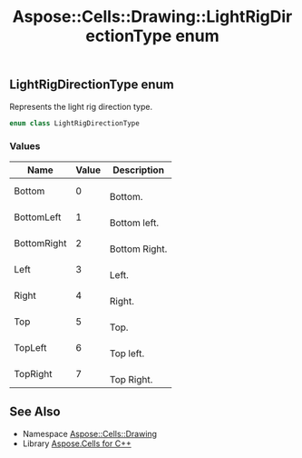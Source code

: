 ﻿---
title: Aspose::Cells::Drawing::LightRigDirectionType enum
linktitle: LightRigDirectionType
second_title: Aspose.Cells for C++ API Reference
description: 'Aspose::Cells::Drawing::LightRigDirectionType enum. Represents the light rig direction type in C++.'
type: docs
weight: 9100
url: /cpp/aspose.cells.drawing/lightrigdirectiontype/
---
## LightRigDirectionType enum


Represents the light rig direction type.

```cpp
enum class LightRigDirectionType
```

### Values

| Name | Value | Description |
| --- | --- | --- |
| Bottom | 0 | <br>Bottom. |
| BottomLeft | 1 | <br>Bottom left. |
| BottomRight | 2 | <br>Bottom Right. |
| Left | 3 | <br>Left. |
| Right | 4 | <br>Right. |
| Top | 5 | <br>Top. |
| TopLeft | 6 | <br>Top left. |
| TopRight | 7 | <br>Top Right. |

## See Also

* Namespace [Aspose::Cells::Drawing](../)
* Library [Aspose.Cells for C++](../../)
